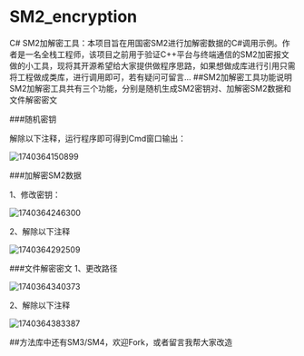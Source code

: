 # SM2_encryption
C# SM2加解密工具：本项目旨在用国密SM2进行加解密数据的C#调用示例。作者是一名全栈工程师，该项目之前用于验证C++平台与终端通信的SM2加密报文做的小工具，现将其开源希望给大家提供做程序思路，如果想做成库进行引用只需将工程做成类库，进行调用即可，若有疑问可留言...
##SM2加解密工具功能说明
SM2加解密工具共有三个功能，分别是随机生成SM2密钥对、加解密SM2数据和文件解密密文

###随机密钥

解除以下注释，运行程序即可得到Cmd窗口输出：


![1740364150899](https://github.com/user-attachments/assets/e3891075-823f-49f2-9e43-f7b408a8f789)


###加解密SM2数据

1、修改密钥：

![1740364246300](https://github.com/user-attachments/assets/b7f0e133-9eeb-4efe-8f80-a404dd61d3c7)

2、解除以下注释

![1740364292509](https://github.com/user-attachments/assets/489c8fd3-ea11-4b5a-bcf6-00424305d934)

###文件解密密文
1、更改路径

![1740364340373](https://github.com/user-attachments/assets/e999eeb8-b148-463f-8f17-88f8889fdbe9)

2、解除以下注释

![1740364383387](https://github.com/user-attachments/assets/9f89d468-406c-4e66-99f2-84fee3242c51)

##方法库中还有SM3/SM4，欢迎Fork，或者留言我帮大家改造
